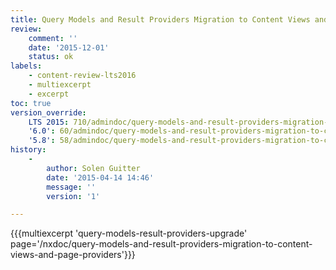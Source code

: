 ```yaml
---
title: Query Models and Result Providers Migration to Content Views and Page Providers
review:
    comment: ''
    date: '2015-12-01'
    status: ok
labels:
    - content-review-lts2016
    - multiexcerpt
    - excerpt
toc: true
version_override:
    LTS 2015: 710/admindoc/query-models-and-result-providers-migration-to-content-views-and-page-providers
    '6.0': 60/admindoc/query-models-and-result-providers-migration-to-content-views-and-page-providers
    '5.8': 58/admindoc/query-models-and-result-providers-migration-to-content-views-and-page-providers
history:
    -
        author: Solen Guitter
        date: '2015-04-14 14:46'
        message: ''
        version: '1'

---
```


{{{multiexcerpt 'query-models-result-providers-upgrade' page='/nxdoc/query-models-and-result-providers-migration-to-content-views-and-page-providers'}}}
